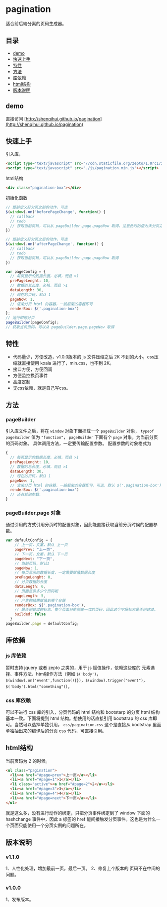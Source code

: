 # pagination

适合前后端分离的页码生成器。

##  目录
* [demo](#demo)
* [快速上手](#快速上手)
* [特性](#特性)
* [方法](#方法)
* [库依赖](#库依赖)
* [html结构](#html结构)
* [版本说明](#版本说明)

## demo
直接访问 [http://shenqihui.github.io/pagination](http://shenqihui.github.io/pagination)

## 快速上手

引入库，
```html
<script type="text/javascript" src="//cdn.staticfile.org/zepto/1.0rc1/zepto.min.js"></script>
<script type="text/javascript" src="./js/pagination.min.js"></script>
```

html结构
```html
<div class="pagination-box"></div>
```

初始化函数
```javascript
// 提前定义好分页之前的动作，可选
$(window).on('beforePageChange', function() {
  // callback
  // todo
  // 获取当前页码，可以从 pageBuilder.page.pageNow 取得，注意此时的值为未分页之前的旧页码。
})

// 提前定义好分页之后的动作，可选
$(window).on('afterPageChange', function() {
  // callback
  // todo
  // 获取当前页码，可以从 pageBuilder.page.pageNow 取得
})

var pageConfig = {
  // 每页显示的数据长度，必填，而且 >1
  prePageLenght: 10,
  // 数据的总长度，必填，而且 >1
  dataLength: 30,
  // 现在的页码，默认 1
  pageNow: 1,
  // 渲染分页 html 的容器，一般框架的容器即可
  renderBox: $('.pagination-box')
};
// 运行即可分页
pageBuilder(pageConfig);
// 获取当前页码，可以从 pageBuilder.page.pageNow 取得
```


##  特性
* 代码量少，方便改造，v1.0.0版本的 js 文件压缩之后 2K 不到的大小，css压缩就直接使用 koala 进行了，min.css，也不到 2K。
* 接口方便，方便回调
* 方便监控换页事件
* 高度定制
* 无css依赖，就是自己写css。

## 方法
### pageBuilder 
引入库文件之后，将在 ```window``` 对象下面挂载一个 ```pageBuilder``` 对象， ```typeof pageBuilder``` 值为 ```"function"```， ```pageBuilder``` 下面有个 ```page``` 对象，为当前分页的页码对象。
具体调用方法，一定要传输配置参数。
配置参数的对象格式为
```javascript
{
  // 每页显示的数据长度，必填，而且 >1
  prePageLenght: 10,
  // 数据的总长度，必填，而且 >1
  dataLength: 30,
  // 现在的页码，默认 1
  pageNow: 1,
  // 渲染分页 html 的容器，一般框架的容器即可，可选，默认 $('.pagination-box')
  renderBox: $('.pagination-box')
  // 还有其他参数，
}
```

### pageBuilder.page 对象
通过引用的方式引用分页时的配置对象，因此能直接获取当前分页时候的配置参数。
```javascript
var defaultConfig = {
    // 上一页，文案，默认 上一页
    pagePrev: "上一页",
    // 下一页，文案，默认 下一页
    pageNext: "下一页",
    // 当前页码，默认1
    pageNow: 1,
    // 每页显示的数据长度，一定需要赋值数据长度
    prePageLenght: 0,
    // 分页数据的长度
    dataLength: 0,
    // 页面显示多少个页码呢
    pageLength: 5,
    // 产生的结果赋值到哪个容器
    renderBox: $('.pagination-box'),
    // 是否创建过的标志，整个页面只能创建一次的页码，因此这个字段标志是否创建过。
    builded: false
  }
pageBuilder.page = defaultConfig;
```

## 库依赖

### js 库依赖
暂时支持 jquery 或者 zepto 之类的，用于 js 赋值操作，依赖这些库的 元素选择、事件方法、html操作方法（例如 ```$('body')```，```$(window).on('event',function(){})```，```$(window).trigger("event")```，```$('body').html("something")```）。

### css 库依赖
可以不进行 css 库的引入，分页代码的 html 结构和 bootstarp 的分页 html 结构基本一致。下面将提到 html 结构。想使用的话直接引用 bootstrap 的 css 库即可。当然可以选择单独引用， ```css/pagination.css``` 这个是直接从 bootstrap 里面单独抽出来的编译后的分页 css 代码，可直接引用。

## html结构
当前页码为 2 的时候。
```html
<ul class="pagination">
  <li><a href="#page=prev">上一页</a></li>
  <li><a href="#page=1">1</a></li>
  <li class="active"><a href="#page=2">2</a></li>
  <li><a href="#page=3">3</a></li>
  <li><a href="#page=4">4</a></li>
  <li><a href="#page=next">下一页</a></li>
</ul>
```
就是这么多，没有进行动作的绑定，只把分页事件绑定到了 window 下面的 hashchange 事件中，因此 a 标签的 href 能间接触发分页事件。这也是为什么一个页面只能使用一个分页实例的问题所在。

## 版本说明

### v1.1.0
1、人性化处理，增加最前一页，最后一页。
2、修复上个版本的 页码不在中间的问题。

### v1.0.0
1、发布版本。